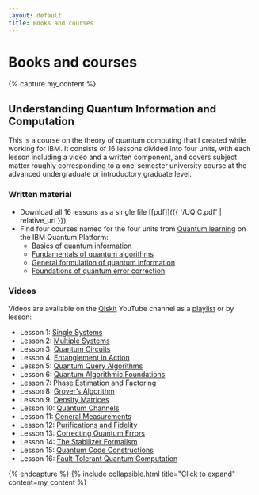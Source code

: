 ```yaml
---
layout: default
title: Books and courses
---
```


# Books and courses

{% capture my_content %}

## Understanding Quantum Information and Computation

This is a course on the theory of quantum computing that I created while working for IBM. It consists of 16 lessons divided into four units, with each lesson including a video and a written component, and covers subject matter roughly corresponding to a one-semester university course at the advanced undergraduate or introductory graduate level.

### Written material

- Download all 16 lessons as a single file [[pdf]]({{ '/UQIC.pdf' | relative_url }})
- Find four courses named for the four units from [Quantum learning](https://quantum.cloud.ibm.com/learning/en) on the IBM Quantum Platform:
  - [Basics of quantum information](https://quantum.cloud.ibm.com/learning/en/courses/basics-of-quantum-information)
  - [Fundamentals of quantum algorithms](https://quantum.cloud.ibm.com/learning/en/courses/fundamentals-of-quantum-algorithms)
  - [General formulation of quantum information](https://quantum.cloud.ibm.com/learning/en/courses/general-formulation-of-quantum-information)
  - [Foundations of quantum error correction](https://quantum.cloud.ibm.com/learning/en/courses/foundations-of-quantum-error-correction)

### Videos

Videos are available on the [Qiskit](https://www.youtube.com/@qiskit) YouTube channel as a [playlist](https://www.youtube.com/playlist?list=PLOFEBzvs-VvqKKMXX4vbi4EB1uaErFMSO) or by lesson:

- Lesson 1: [Single Systems](https://youtu.be/3-c4xJa7Flk)
- Lesson 2: [Multiple Systems](https://youtu.be/DfZZS8Spe7U)
- Lesson 3: [Quantum Circuits](https://youtu.be/30U2DTfIrOU)
- Lesson 4: [Entanglement in Action](https://youtu.be/GSsElSQgMbU)
- Lesson 5: [Quantum Query Algorithms](https://youtu.be/2wticzHE1vs)
- Lesson 6: [Quantum Algorithmic Foundations](https://youtu.be/2wxxvwRGANQ)
- Lesson 7: [Phase Estimation and Factoring](https://youtu.be/4nT0BTUxhJY)
- Lesson 8: [Grover’s Algorithm](https://youtu.be/hnpjC8WQVrQ)
- Lesson 9: [Density Matrices](https://youtu.be/CeK9ry8G8HQ)
- Lesson 10: [Quantum Channels](https://youtu.be/cMl-xIDSmXI)
- Lesson 11: [General Measurements](https://youtu.be/Xi9YTYzQErY)
- Lesson 12: [Purifications and Fidelity](https://youtu.be/jemWEdnJTnI)
- Lesson 13: [Correcting Quantum Errors](https://youtu.be/OoQSdcKAIZc)
- Lesson 14: [The Stabilizer Formalism](https://youtu.be/3ib2JP_LeIU)
- Lesson 15: [Quantum Code Constructions](https://youtu.be/9TCIOm8gcVQ)
- Lesson 16: [Fault-Tolerant Quantum Computation](https://youtu.be/aeaqXh2XXMk)

{% endcapture %} {% include collapsible.html title="Click to expand" content=my_content %}